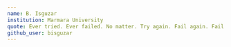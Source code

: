 ```yaml
---
name: B. Isguzar
institution: Marmara University
quote: Ever tried. Ever failed. No matter. Try again. Fail again. Fail better.
github_user: bisguzar
---
```


